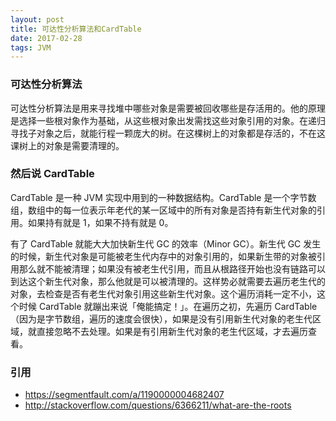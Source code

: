 ```yaml
---
layout: post
title: 可达性分析算法和CardTable
date: 2017-02-28
tags: JVM
---
```


### 可达性分析算法
可达性分析算法是用来寻找堆中哪些对象是需要被回收哪些是存活用的。他的原理是选择一些根对象作为基础，从这些根对象出发需找这些对象引用的对象。在递归寻找子对象之后，就能行程一颗庞大的树。在这棵树上的对象都是存活的，不在这课树上的对象是需要清理的。

### 然后说 CardTable
CardTable 是一种 JVM 实现中用到的一种数据结构。CardTable 是一个字节数组，数组中的每一位表示年老代的某一区域中的所有对象是否持有新生代对象的引用。如果持有就是 1，如果不持有就是 0。

<!-- more -->

有了 CardTable 就能大大加快新生代 GC 的效率（Minor GC）。新生代 GC 发生的时候，新生代对象是可能被老生代内存中的对象引用的，如果新生带的对象被引用那么就不能被清理；如果没有被老生代引用，而且从根路径开始也没有链路可以到达这个新生代对象，那么他就是可以被清理的。这样势必就需要去遍历老生代的对象，去检查是否有老生代对象引用这些新生代对象。这个遍历消耗一定不小，这个时候 CardTable 就蹦出来说「俺能搞定！」。在遍历之初，先遍历 CardTable（因为是字节数组，遍历的速度会很快），如果是没有引用新生代对象的老生代区域，就直接忽略不去处理。如果是有引用新生代对象的老生代区域，才去遍历查看。

### 引用

* https://segmentfault.com/a/1190000004682407
* http://stackoverflow.com/questions/6366211/what-are-the-roots